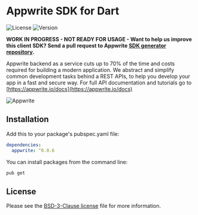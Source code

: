 # Appwrite SDK for Dart

![License](https://img.shields.io/github/license/appwrite/sdk-for-dart.svg?v=1)
![Version](https://img.shields.io/badge/api%20version-0.4.0-blue.svg?v=1)

**WORK IN PROGRESS - NOT READY FOR USAGE - Want to help us improve this client SDK? Send a pull request to Appwrite [SDK generator repository](https://github.com/appwrite/sdk-generator).**

Appwrite backend as a service cuts up to 70% of the time and costs required for building a modern application. We abstract and simplify common development tasks behind a REST APIs, to help you develop your app in a fast and secure way. For full API documentation and tutorials go to [https://appwrite.io/docs](https://appwrite.io/docs)



![Appwrite](https://appwrite.io/images/github.png)

## Installation

Add this to your package's pubspec.yaml file:

```yml
dependencies:
  appwrite: ^0.0.6
```

You can install packages from the command line:

```bash
pub get
```

## License

Please see the [BSD-3-Clause license](https://raw.githubusercontent.com/appwrite/appwrite/master/LICENSE) file for more information.